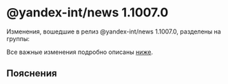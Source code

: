 # @yandex-int/news 1.1007.0

<!-- ЧЕЛОВЕЧЕСКОЕ ВСТУПЛЕНИЕ -->

Изменения, вошедшие в релиз @yandex-int/news 1.1007.0, разделены на группы:

Все важные изменения подробно описаны [ниже](#Пояснения).

## Пояснения

